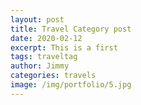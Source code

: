 ```yaml
---
layout: post
title: Travel Category post
date: 2020-02-12
excerpt: This is a first
tags: traveltag
author: Jimmy
categories: travels
image: /img/portfolio/5.jpg
---
```

